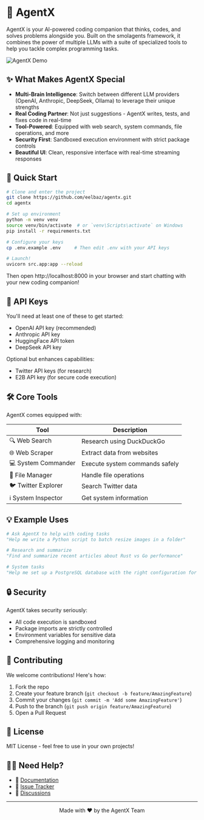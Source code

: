 # 🤖 AgentX

AgentX is your AI-powered coding companion that thinks, codes, and solves problems alongside you. Built on the smolagents framework, it combines the power of multiple LLMs with a suite of specialized tools to help you tackle complex programming tasks.

![AgentX Demo](docs/demo.gif)

## ✨ What Makes AgentX Special

- **Multi-Brain Intelligence**: Switch between different LLM providers (OpenAI, Anthropic, DeepSeek, Ollama) to leverage their unique strengths
- **Real Coding Partner**: Not just suggestions - AgentX writes, tests, and fixes code in real-time
- **Tool-Powered**: Equipped with web search, system commands, file operations, and more
- **Security First**: Sandboxed execution environment with strict package controls
- **Beautiful UI**: Clean, responsive interface with real-time streaming responses

## 🚀 Quick Start

```bash
# Clone and enter the project
git clone https://github.com/eelbaz/agentx.git
cd agentx

# Set up environment
python -m venv venv
source venv/bin/activate  # or `venv\Scripts\activate` on Windows
pip install -r requirements.txt

# Configure your keys
cp .env.example .env     # Then edit .env with your API keys

# Launch!
uvicorn src.app:app --reload
```

Then open http://localhost:8000 in your browser and start chatting with your new coding companion!

## 🔑 API Keys

You'll need at least one of these to get started:
- OpenAI API key (recommended)
- Anthropic API key
- HuggingFace API token
- DeepSeek API key

Optional but enhances capabilities:
- Twitter API keys (for research)
- E2B API key (for secure code execution)

## 🛠️ Core Tools

AgentX comes equipped with:

| Tool | Description |
|------|-------------|
| 🔍 Web Search | Research using DuckDuckGo |
| 🌐 Web Scraper | Extract data from websites |
| 💻 System Commander | Execute system commands safely |
| 📁 File Manager | Handle file operations |
| 🐦 Twitter Explorer | Search Twitter data |
| ℹ️ System Inspector | Get system information |

## 💡 Example Uses

```python
# Ask AgentX to help with coding tasks
"Help me write a Python script to batch resize images in a folder"

# Research and summarize
"Find and summarize recent articles about Rust vs Go performance"

# System tasks
"Help me set up a PostgreSQL database with the right configuration for my Django app"
```

## 🔒 Security

AgentX takes security seriously:
- All code execution is sandboxed
- Package imports are strictly controlled
- Environment variables for sensitive data
- Comprehensive logging and monitoring

## 🤝 Contributing

We welcome contributions! Here's how:

1. Fork the repo
2. Create your feature branch (`git checkout -b feature/AmazingFeature`)
3. Commit your changes (`git commit -m 'Add some AmazingFeature'`)
4. Push to the branch (`git push origin feature/AmazingFeature`)
5. Open a Pull Request

## 📜 License

MIT License - feel free to use in your own projects!

## 🙋‍♂️ Need Help?

- 📖 [Documentation](docs/README.md)
- 🐛 [Issue Tracker](https://github.com/eelbaz/agentx/issues)
- 💬 [Discussions](https://github.com/eelbaz/agentx/discussions)

---

<p align="center">
  Made with ❤️ by the AgentX Team
</p> 